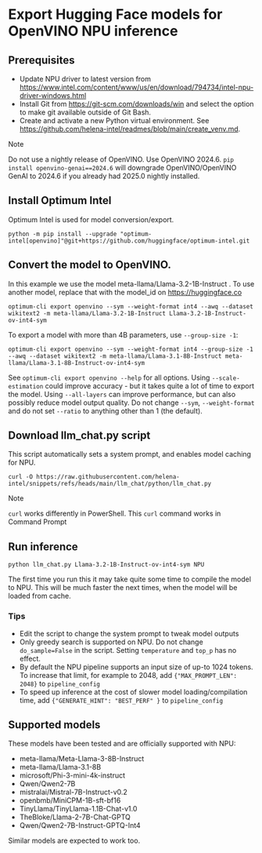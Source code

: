 # Export Hugging Face models for OpenVINO NPU inference

## Prerequisites

- Update NPU driver to latest version from https://www.intel.com/content/www/us/en/download/794734/intel-npu-driver-windows.html
- Install Git from https://git-scm.com/downloads/win and select the option to make git available outside of Git Bash.
- Create and activate a new Python virtual environment. See https://github.com/helena-intel/readmes/blob/main/create_venv.md.

> [!NOTE]
> Do not use a nightly release of OpenVINO. Use OpenVINO 2024.6. `pip install openvino-genai==2024.6` will downgrade OpenVINO/OpenVINO GenAI to 2024.6 if you already had 2025.0 nightly installed.

## Install Optimum Intel

Optimum Intel is used for model conversion/export.

```
python -m pip install --upgrade "optimum-intel[openvino]"@git+https://github.com/huggingface/optimum-intel.git
```

## Convert the model to OpenVINO. 

In this example we use the model meta-llama/Llama-3.2-1B-Instruct . To use another model, replace that with the model_id on https://huggingface.co 

```
optimum-cli export openvino --sym --weight-format int4 --awq --dataset wikitext2 -m meta-llama/Llama-3.2-1B-Instruct Llama-3.2-1B-Instruct-ov-int4-sym
```

To export a model with more than 4B parameters, use `--group-size -1`:

```
optimum-cli export openvino --sym --weight-format int4 --group-size -1 --awq --dataset wikitext2 -m meta-llama/Llama-3.1-8B-Instruct meta-llama/Llama-3.1-8B-Instruct-ov-int4-sym
```

See `optimum-cli export openvino --help` for all options. Using `--scale-estimation` could improve accuracy - but it takes quite a lot of time to export the model. 
Using `--all-layers` can improve performance, but can also possibly reduce model output quality. Do not change `--sym`, `--weight-format` and do not set `--ratio` to anything other than 1 (the default).


## Download llm_chat.py script

This script automatically sets a system prompt, and enables model caching for NPU.

```
curl -O https://raw.githubusercontent.com/helena-intel/snippets/refs/heads/main/llm_chat/python/llm_chat.py
```

> [!NOTE]
> `curl` works differently in PowerShell. This `curl` command works in Command Prompt

## Run inference

```
python llm_chat.py Llama-3.2-1B-Instruct-ov-int4-sym NPU
```

The first time you run this it may take quite some time to compile the model to NPU. This will be much faster the next times, when the model will be loaded from cache.

### Tips

- Edit the script to change the system prompt to tweak model outputs
- Only greedy search is supported on NPU. Do not change `do_sample=False` in the script. Setting `temperature` and `top_p` has no effect.
- By default the NPU pipeline supports an input size of up-to 1024 tokens. To
  increase that limit, for example to 2048, add `{"MAX_PROMPT_LEN": 2048}` to
`pipeline_config`
- To speed up inference at the cost of slower model loading/compilation time, add `{"GENERATE_HINT": "BEST_PERF" }` to `pipeline_config`

## Supported models

These models have been tested and are officially supported with NPU:

- meta-llama/Meta-Llama-3-8B-Instruct
- meta-llama/Llama-3.1-8B
- microsoft/Phi-3-mini-4k-instruct
- Qwen/Qwen2-7B
- mistralai/Mistral-7B-Instruct-v0.2
- openbmb/MiniCPM-1B-sft-bf16
- TinyLlama/TinyLlama-1.1B-Chat-v1.0
- TheBloke/Llama-2-7B-Chat-GPTQ
- Qwen/Qwen2-7B-Instruct-GPTQ-Int4

Similar models are expected to work too.
